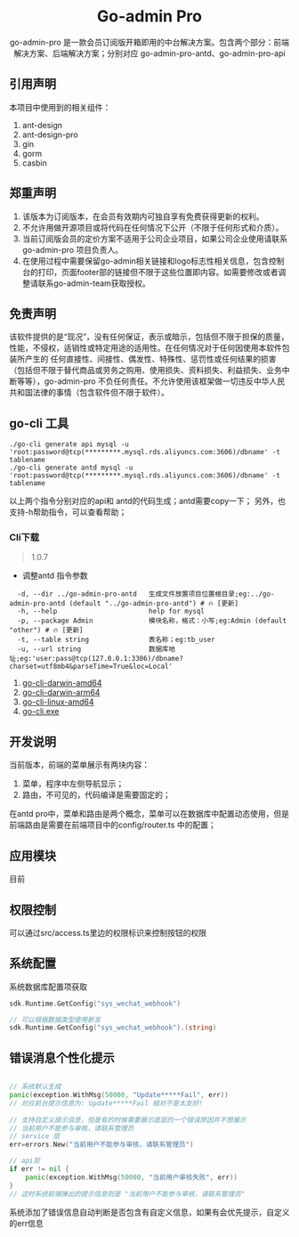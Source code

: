 <h1 align="center">Go-admin Pro</h1>

<div align="center">

go-admin-pro 是一款会员订阅版开箱即用的中台解决方案。包含两个部分：前端解决方案、后端解决方案；分别对应 go-admin-pro-antd、go-admin-pro-api

</div>

## 引用声明

本项目中使用到的相关组件：

1. ant-design
2. ant-design-pro
3. gin
4. gorm
5. casbin

## 郑重声明

1. 该版本为订阅版本，在会员有效期内可独自享有免费获得更新的权利。
2. 不允许用做开源项目或将代码在任何情况下公开（不限于任何形式和介质）。
3. 当前订阅版会员的定价方案不适用于公司企业项目，如果公司企业使用请联系 go-admin-pro 项目负责人。
4. 在使用过程中需要保留go-admin相关链接和logo标志性相关信息，包含控制台的打印，页面footer部的链接但不限于这些位置即内容。如需要修改或者调整请联系go-admin-team获取授权。

## 免责声明

该软件提供的是“现况”，没有任何保证，表示或暗示，包括但不限于担保的质量，性能，不侵权，适销性或特定用途的适用性。在任何情况对于任何因使用本软件包装所产生的 任何直接性、间接性、偶发性、特殊性、惩罚性或任何结果的损害（包括但不限于替代商品或劳务之购用、使用损失、资料损失、利益损失、业务中断等等），go-admin-pro 不负任何责任。不允许使用该框架做一切违反中华人民共和国法律的事情（包含软件但不限于软件）。


## go-cli 工具

```shell
./go-cli generate api mysql -u 'root:password@tcp(*********.mysql.rds.aliyuncs.com:3606)/dbname' -t tablename
./go-cli generate antd mysql -u 'root:password@tcp(*********.mysql.rds.aliyuncs.com:3606)/dbname' -t tablename
```

以上两个指令分别对应的api和 antd的代码生成；antd需要copy一下；
另外，也支持-h帮助指令，可以查看帮助；

### Cli下载

> 1.0.7

* 调整antd 指令参数

```shell
  -d, --dir ../go-admin-pro-antd   生成文件放置项目位置根目录;eg:../go-admin-pro-antd (default "../go-admin-pro-antd") # 🔥 [更新]
  -h, --help                       help for mysql
  -p, --package Admin              模块名称，格式：小写;eg:Admin (default "other") # 🔥 [更新]
  -t, --table string               表名称；eg:tb_user
  -u, --url string                 数据库地址;eg:'user:pass@tcp(127.0.0.1:3306)/dbname?charset=utf8mb4&parseTime=True&loc=Local'

```

1. [go-cli-darwin-amd64](http://go-cli.zhangwj.com/1.0.7/go-cli-darwin-amd64.zip)
2. [go-cli-darwin-arm64](http://go-cli.zhangwj.com/1.0.7/go-cli-darwin-arm64.zip)
3. [go-cli-linux-amd64](http://go-cli.zhangwj.com/1.0.7/go-cli-linux-amd64.zip)
4. [go-cli.exe](http://go-cli.zhangwj.com/1.0.7/go-cli.exe.zip)


## 开发说明

当前版本，前端的菜单展示有两块内容：
1. 菜单，程序中左侧导航显示；
2. 路由，不可见的，代码编译是需要固定的；

在antd pro中，菜单和路由是两个概念，菜单可以在数据库中配置动态使用，但是前端路由是需要在前端项目中的config/router.ts 中的配置；

## 应用模块

目前

## 权限控制

可以通过src/access.ts里边的权限标识来控制按钮的权限

## 系统配置

系统数据库配置项获取

```go
sdk.Runtime.GetConfig("sys_wechat_webhook")

// 可以根据数据类型使用断言
sdk.Runtime.GetConfig("sys_wechat_webhook").(string)
```

## 错误消息个性化提示

```go

// 系统默认生成
panic(exception.WithMsg(50000, "Update*****Fail", err))
// 对应前台提示信息为: Update*****Fail 相对不是太友好!
	
// 支持自定义提示信息，但是有的时候需要展示底层的一个错误原因并不想展示 
// 当前用户不能参与审核，请联系管理员
// service 层
err=errors.New("当前用户不能参与审核，请联系管理员")

// api层
if err != nil {
    panic(exception.WithMsg(50000, "当前用户审核失败", err))
}
// 这时系统前端弹出的提示信息则是 "当前用户不能参与审核，请联系管理员"
```

系统添加了错误信息自动判断是否包含有自定义信息，如果有会优先提示，自定义的err信息